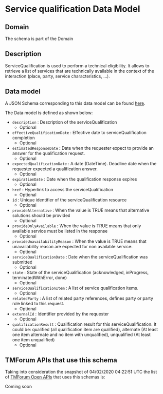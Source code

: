 # Service qualification Data Model

## Domain

The  schema is part of the  Domain

## Description

ServiceQualification is used to perform a technical eligibility. It allows to retrieve a list of services that are technically available in the context of the interaction (place, party, service characteristics, ...).

## Data model

A JSON Schema corresponding to this data model can be found
[here](https://github.com/tmforum-rand/schemas/blob/candidates/Service/ServiceQualification.schema.json).

The Data model is defined as shown below:
- `description` : Description of the serviceQualification
  - Optional
- `effectiveQualificationDate` : Effective date to serviceQualification completion
  - Optional
- `estimatedResponseDate` : Date when the requester expect to provide an answer for the qualification request.
  - Optional
- `expectedQualificationDate` : A date (DateTime). Deadline date when the requester expected a qualification answer.
  - Optional
- `expirationDate` : Date when the qualification response expires
  - Optional
- `href` : Hyperlink to access the serviceQualification
  - Optional
- `id` : Unique identifier of the serviceQualification resource
  - Optional
- `provideAlternative` : When the value is TRUE means that alternative solutions should be provided
  - Optional
- `provideOnlyAvailable` : When the value is TRUE means that only available service must be listed in the response
  - Optional
- `provideUnavailabilityReason` : When the value is TRUE means that unavailability reason are expected for non available service.
  - Optional
- `serviceQualificationDate` : Date when the serviceQualification was submitted
  - Optional
- `state` : State of the serviceQualification (acknowledged, inProgress, terminatedWithError, done)
  - Optional
- `serviceQualificationItem` : A list of service qualification items.
  - Optional
- `relatedParty` : A list of related party references, defines party or party role linked to this request.
  - Optional
- `externalId` : Identifier provided by the requester
  - Optional
- `qualificationResult` : Qualification result for this serviceQualification. It could be:  qualified (all qualification item are qualified), alternate (At least one item alternate and no item with  unqualified), unqualified (At least one item unqualified)
  - Optional




## TMForum APIs that use this schema

Taking into consideration the snapshot of 04/02/2020 04:22:51 UTC the list of [TMForum Open APIs](https://www.tmforum.org/open-apis/) that uses this schemas is:

Coming soon